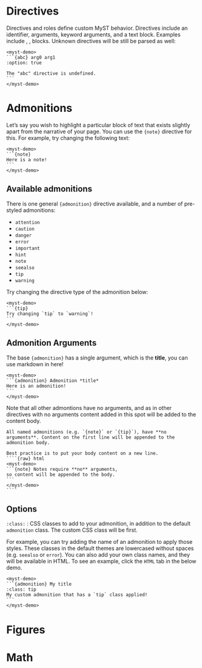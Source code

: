 # Directives

Directives and roles define custom MyST behavior. Directives include an identifier, arguments, keyword arguments, and a text block. Examples include [](admonitions), [](figures), [](math) blocks. Unknown directives will be still be parsed as well:

````{raw} html
<myst-demo>
```{abc} arg0 arg1
:option: true

The "abc" directive is undefined.
```
</myst-demo>
````

# Admonitions

Let’s say you wish to highlight a particular block of text that exists slightly apart from the narrative of your page.
You can use the `{note}` directive for this. For example, try changing the following text:

````{raw} html
<myst-demo>
```{note}
Here is a note!
```
</myst-demo>
````

## Available admonitions

There is one general `{admonition}` directive available, and a number of pre-styled admonitions:

- `attention`
- `caution`
- `danger`
- `error`
- `important`
- `hint`
- `note`
- `seealso`
- `tip`
- `warning`

Try changing the directive type of the admonition below:

````{raw} html
<myst-demo>
```{tip}
Try changing `tip` to `warning`!
```
</myst-demo>
````

## Admonition Arguments

The base `{admonition}` has a single argument, which is the **title**, you can use markdown in here!

````{raw} html
<myst-demo>
```{admonition} Admonition *title*
Here is an admonition!
```
</myst-demo>
````

Note that all other admontions have no arguments, and as in other directives with no arguments content added in this spot will be added to the content body.

`````{danger}
All named admonitions (e.g. `{note}` or `{tip}`), have **no arguments**. Content on the first line will be appended to the admonition body.

Best practice is to put your body content on a new line.
````{raw} html
<myst-demo>
```{note} Notes require **no** arguments,
so content will be appended to the body.
```
</myst-demo>
````
`````

## Options

`:class:`
: CSS classes to add to your admonition, in addition to the default `admonition` class. The custom CSS class will be first.

For example, you can try adding the name of an admonition to apply those styles.
These classes in the default themes are lowercased without spaces (e.g. `seealso` or `error`).
You can also add your own class names, and they will be available in HTML.
To see an example, click the `HTML` tab in the below demo.

````{raw} html
<myst-demo>
```{admonition} My title
:class: tip
My custom admonition that has a `tip` class applied!
```
</myst-demo>
````

# Figures

# Math
